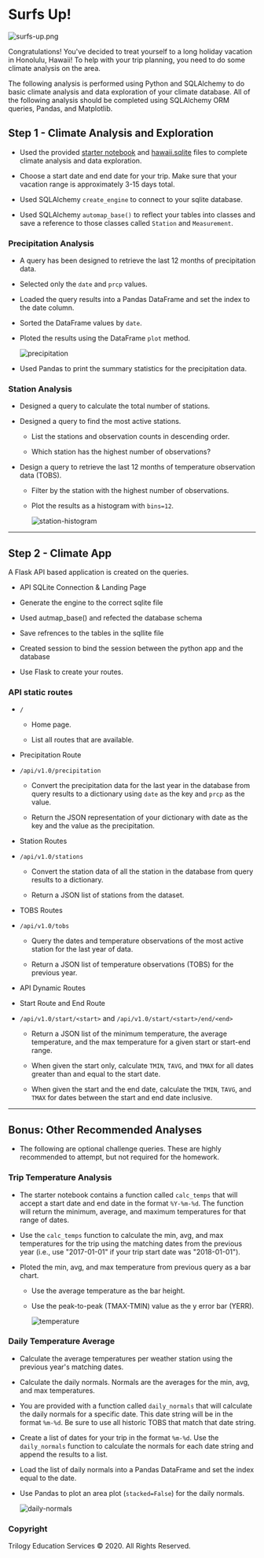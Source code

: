 # Surfs Up!

![surfs-up.png](Solution/Images/surfs-up.png)

Congratulations! You've decided to treat yourself to a long holiday vacation in Honolulu, Hawaii! To help with your trip planning, you need to do some climate analysis on the area. 

The following analysis is performed using Python and SQLAlchemy to do basic climate analysis and data exploration of your climate database. All of the following analysis should be completed using SQLAlchemy ORM queries, Pandas, and Matplotlib.

## Step 1 - Climate Analysis and Exploration

* Used the provided [starter notebook](climate_starter.ipynb) and [hawaii.sqlite](Resources/hawaii.sqlite) files to complete climate analysis and data exploration.

* Choose a start date and end date for your trip. Make sure that your vacation range is approximately 3-15 days total.

* Used SQLAlchemy `create_engine` to connect to your sqlite database.

* Used SQLAlchemy `automap_base()` to reflect your tables into classes and save a reference to those classes called `Station` and `Measurement`.

### Precipitation Analysis

* A query has been designed to retrieve the last 12 months of precipitation data.

* Selected only the `date` and `prcp` values.

* Loaded the query results into a Pandas DataFrame and set the index to the date column.

* Sorted the DataFrame values by `date`.

* Ploted the results using the DataFrame `plot` method.

  ![precipitation](Solution/Images/Last12MonthsPrecipitationChart.png)

* Used Pandas to print the summary statistics for the precipitation data.

### Station Analysis

* Designed a query to calculate the total number of stations.

* Designed a query to find the most active stations.

  * List the stations and observation counts in descending order.

  * Which station has the highest number of observations?

* Design a query to retrieve the last 12 months of temperature observation data (TOBS).

  * Filter by the station with the highest number of observations.

  * Plot the results as a histogram with `bins=12`.

    ![station-histogram](Solution/Images/TemperatureObservation.png)

- - -

## Step 2 - Climate App

A Flask API based application is created on the queries.

* API SQLite Connection & Landing Page

* Generate the engine to the correct sqlite file

* Used autmap_base() and refected the database schema

* Save refrences to the tables in the sqllite file

* Created session to bind the session between the python app and the database

* Use Flask to create your routes.

### API static routes

* `/`

  * Home page.

  * List all routes that are available.

* Precipitation Route
* `/api/v1.0/precipitation`

  * Convert the precipitation data for the last year in the database from query results to a dictionary using `date` as the key and `prcp` as the value.

  * Return the JSON representation of your dictionary with date as the key and the value as the precipitation.

* Station Routes
* `/api/v1.0/stations`

  * Convert the station data of all the station in the database from query results to a dictionary.

  * Return a JSON list of stations from the dataset.

* TOBS Routes
* `/api/v1.0/tobs`
  * Query the dates and temperature observations of the most active station for the last year of data.
  
  * Return a JSON list of temperature observations (TOBS) for the previous year.

* API Dynamic Routes

* Start Route and End Route
* `/api/v1.0/start/<start>` and `/api/v1.0/start/<start>/end/<end>`

  * Return a JSON list of the minimum temperature, the average temperature, and the max temperature for a given start or start-end range.

  * When given the start only, calculate `TMIN`, `TAVG`, and `TMAX` for all dates greater than and equal to the start date.

  * When given the start and the end date, calculate the `TMIN`, `TAVG`, and `TMAX` for dates between the start and end date inclusive.

- - -

## Bonus: Other Recommended Analyses

* The following are optional challenge queries. These are highly recommended to attempt, but not required for the homework.

### Trip Temperature Analysis

* The starter notebook contains a function called `calc_temps` that will accept a start date and end date in the format `%Y-%m-%d`. The function will return the minimum, average, and maximum temperatures for that range of dates.

* Use the `calc_temps` function to calculate the min, avg, and max temperatures for the trip using the matching dates from the previous year (i.e., use "2017-01-01" if your trip start date was "2018-01-01").

* Ploted the min, avg, and max temperature from previous query as a bar chart.

  * Use the average temperature as the bar height.

  * Use the peak-to-peak (TMAX-TMIN) value as the y error bar (YERR).

    ![temperature](Solution/Images/TripAvgTemperature.png)

### Daily Temperature Average

* Calculate the average temperatures per weather station using the previous year's matching dates.

* Calculate the daily normals. Normals are the averages for the min, avg, and max temperatures.

* You are provided with a function called `daily_normals` that will calculate the daily normals for a specific date. This date string will be in the format `%m-%d`. Be sure to use all historic TOBS that match that date string.

* Create a list of dates for your trip in the format `%m-%d`. Use the `daily_normals` function to calculate the normals for each date string and append the results to a list.

* Load the list of daily normals into a Pandas DataFrame and set the index equal to the date.

* Use Pandas to plot an area plot (`stacked=False`) for the daily normals.

  ![daily-normals](Solution/Images/DailyNormalsAreaPlot.png)

### Copyright

Trilogy Education Services © 2020. All Rights Reserved.
